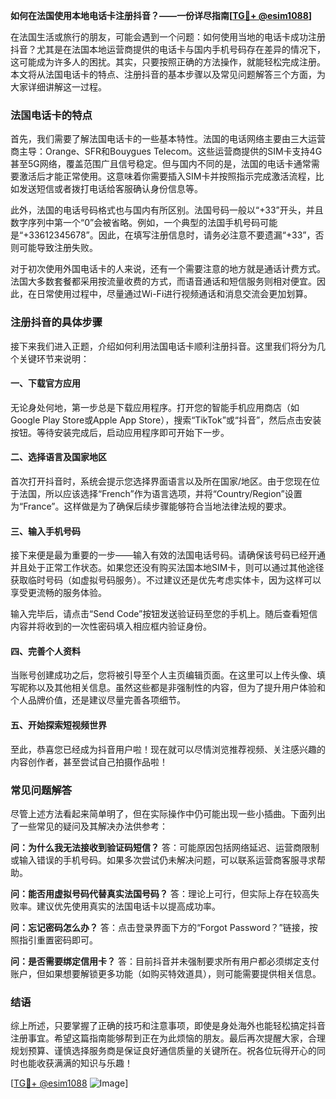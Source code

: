 **如何在法国使用本地电话卡注册抖音？——一份详尽指南[[TG💪+ @esim1088](https://t.me/s/esim1088)]**

在法国生活或旅行的朋友，可能会遇到一个问题：如何使用当地的电话卡成功注册抖音？尤其是在法国本地运营商提供的电话卡与国内手机号码存在差异的情况下，这可能成为许多人的困扰。其实，只要按照正确的方法操作，就能轻松完成注册。本文将从法国电话卡的特点、注册抖音的基本步骤以及常见问题解答三个方面，为大家详细讲解这一过程。

### 法国电话卡的特点

首先，我们需要了解法国电话卡的一些基本特性。法国的电话网络主要由三大运营商主导：Orange、SFR和Bouygues Telecom。这些运营商提供的SIM卡支持4G甚至5G网络，覆盖范围广且信号稳定。但与国内不同的是，法国的电话卡通常需要激活后才能正常使用。这意味着你需要插入SIM卡并按照指示完成激活流程，比如发送短信或者拨打电话给客服确认身份信息等。

此外，法国的电话号码格式也与国内有所区别。法国号码一般以“+33”开头，并且数字序列中第一个“0”会被省略。例如，一个典型的法国手机号码可能是“+33612345678”。因此，在填写注册信息时，请务必注意不要遗漏“+33”，否则可能导致注册失败。

对于初次使用外国电话卡的人来说，还有一个需要注意的地方就是通话计费方式。法国大多数套餐都采用按流量收费的方式，而语音通话和短信服务则相对便宜。因此，在日常使用过程中，尽量通过Wi-Fi进行视频通话和消息交流会更加划算。

### 注册抖音的具体步骤

接下来我们进入正题，介绍如何利用法国电话卡顺利注册抖音。这里我们将分为几个关键环节来说明：

#### 一、下载官方应用

无论身处何地，第一步总是下载应用程序。打开您的智能手机应用商店（如Google Play Store或Apple App Store），搜索“TikTok”或“抖音”，然后点击安装按钮。等待安装完成后，启动应用程序即可开始下一步。

#### 二、选择语言及国家地区

首次打开抖音时，系统会提示您选择界面语言以及所在国家/地区。由于您现在位于法国，所以应该选择“French”作为语言选项，并将“Country/Region”设置为“France”。这样做是为了确保后续步骤能够符合当地法律法规的要求。

#### 三、输入手机号码

接下来便是最为重要的一步——输入有效的法国电话号码。请确保该号码已经开通并且处于正常工作状态。如果您还没有购买法国本地SIM卡，则可以通过其他途径获取临时号码（如虚拟号码服务）。不过建议还是优先考虑实体卡，因为这样可以享受更流畅的服务体验。

输入完毕后，请点击“Send Code”按钮发送验证码至您的手机上。随后查看短信内容并将收到的一次性密码填入相应框内验证身份。

#### 四、完善个人资料

当账号创建成功之后，您将被引导至个人主页编辑页面。在这里可以上传头像、填写昵称以及其他相关信息。虽然这些都是非强制性的内容，但为了提升用户体验和个人品牌价值，还是建议尽量完善各项细节。

#### 五、开始探索短视频世界

至此，恭喜您已经成为抖音用户啦！现在就可以尽情浏览推荐视频、关注感兴趣的内容创作者，甚至尝试自己拍摄作品啦！

### 常见问题解答

尽管上述方法看起来简单明了，但在实际操作中仍可能出现一些小插曲。下面列出了一些常见的疑问及其解决办法供参考：

**问：为什么我无法接收到验证码短信？**
答：可能原因包括网络延迟、运营商限制或输入错误的手机号码。如果多次尝试仍未解决问题，可以联系运营商客服寻求帮助。

**问：能否用虚拟号码代替真实法国号码？**
答：理论上可行，但实际上存在较高失败率。建议优先使用真实的法国电话卡以提高成功率。

**问：忘记密码怎么办？**
答：点击登录界面下方的“Forgot Password？”链接，按照指引重置密码即可。

**问：是否需要绑定信用卡？**
答：目前抖音并未强制要求所有用户都必须绑定支付账户，但如果想要解锁更多功能（如购买特效道具），则可能需要提供相关信息。

### 结语

综上所述，只要掌握了正确的技巧和注意事项，即使是身处海外也能轻松搞定抖音注册事宜。希望这篇指南能够帮到正在为此烦恼的朋友。最后再次提醒大家，合理规划预算、谨慎选择服务商是保证良好通信质量的关键所在。祝各位玩得开心的同时也能收获满满的知识与乐趣！

[[TG💪+ @esim1088](https://t.me/s/esim1088) ![Image](https://i.postimg.cc/4NQfJmqS/Snipaste-2025-05-13-00-14-12.png)]